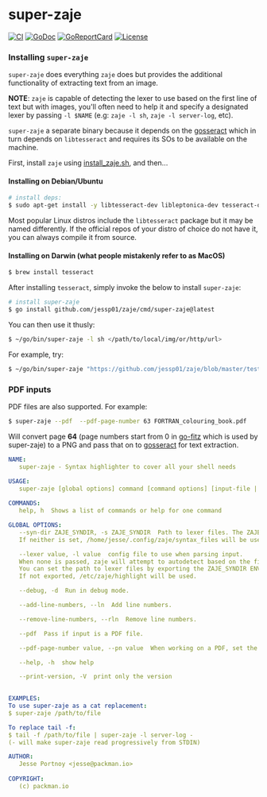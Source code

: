 
# super-zaje

[![CI][badge-build]][build]
[![GoDoc][go-docs-badge]][go-docs]
[![GoReportCard][go-report-card-badge]][go-report-card]
[![License][badge-license]][license]

### Installing `super-zaje`

`super-zaje` does everything `zaje` does but provides the additional functionality of extracting text from an image. 

**NOTE**: `zaje` is capable of detecting the lexer to use based on the first line of text but with images, you'll often
need to help it and specify a designated lexer by passing `-l $NAME` (e.g: `zaje -l sh`, `zaje -l server-log`, etc).

`super-zaje` a separate binary because it depends on the [gosseract](https://github.com/otiai10/gosseract) which in turn
depends on `libtesseract` and requires its SOs to be available on the machine.

First, install `zaje` using [install_zaje.sh](https://github.com/jessp01/zaje/blob/master/install_zaje.sh), and then...

#### Installing on Debian/Ubuntu
```sh
# install deps:
$ sudo apt-get install -y libtesseract-dev libleptonica-dev tesseract-ocr-eng golang-go
```

Most popular Linux distros include the `libtesseract` package but it may be named differently. If the official repos of
your distro of choice do not have it, you can always compile it from source.

#### Installing on Darwin (what people mistakenly refer to as MacOS)
```sh
$ brew install tesseract
```

After installing `tesseract`, simply invoke the below to install `super-zaje`:

```sh
# install super-zaje
$ go install github.com/jessp01/zaje/cmd/super-zaje@latest
```

You can then use it thusly:
```sh
$ ~/go/bin/super-zaje -l sh </path/to/local/img/or/http/url>
```

For example, try:
```sh
$ ~/go/bin/super-zaje "https://github.com/jessp01/zaje/blob/master/testimg/go1.png?raw=true"
```

### PDF inputs

PDF files are also supported. For example:

```sh
$ super-zaje --pdf  --pdf-page-number 63 FORTRAN_colouring_book.pdf
```

Will convert page **64** (page numbers start from 0 in [go-fitz](https://github.com/gen2brain/go-fitz) which is used by
super-zaje) to a PNG and pass that on to [gosseract](https://github.com/otiai10/gosseract) for text extraction.


```yml
NAME:
   super-zaje - Syntax highlighter to cover all your shell needs

USAGE:
   super-zaje [global options] command [command options] [input-file || - ]
   
COMMANDS:
   help, h  Shows a list of commands or help for one command

GLOBAL OPTIONS:
   --syn-dir ZAJE_SYNDIR, -s ZAJE_SYNDIR  Path to lexer files. The ZAJE_SYNDIR ENV var is also honoured.
   If neither is set, /home/jesse/.config/zaje/syntax_files will be used. [$ZAJE_SYNDIR]

   --lexer value, -l value  config file to use when parsing input. 
   When none is passed, zaje will attempt to autodetect based on the file name or first line of input. 
   You can set the path to lexer files by exporting the ZAJE_SYNDIR ENV var. 
   If not exported, /etc/zaje/highlight will be used.

   --debug, -d  Run in debug mode.

   --add-line-numbers, --ln  Add line numbers.

   --remove-line-numbers, --rln  Remove line numbers.

   --pdf  Pass if input is a PDF file.

   --pdf-page-number value, --pn value  When working on a PDF, set the page to process (first page is 0, not 1).

   --help, -h  show help

   --print-version, -V  print only the version

   
EXAMPLES:
To use super-zaje as a cat replacement:
$ super-zaje /path/to/file

To replace tail -f:
$ tail -f /path/to/file | super-zaje -l server-log -
(- will make super-zaje read progressively from STDIN)

AUTHOR:
   Jesse Portnoy <jesse@packman.io>
   
COPYRIGHT:
   (c) packman.io
```

[license]: ./LICENSE
[badge-license]: https://img.shields.io/github/license/jessp01/zaje.svg
[go-docs-badge]: https://godoc.org/github.com/jessp01/zaje?status.svg
[go-docs]: https://godoc.org/github.com/jessp01/zaje
[go-report-card-badge]: https://goreportcard.com/badge/github.com/jessp01/zaje
[go-report-card]: https://goreportcard.com/report/github.com/jessp01/zaje
[badge-build]: https://github.com/jessp01/zaje/actions/workflows/go.yml/badge.svg
[build]: https://github.com/jessp01/zaje/actions/workflows/go.yml

